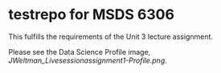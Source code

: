 # testrepo for MSDS 6306

This fulfills the requirements of the Unit 3 lecture assignment.

Please see the Data Science Profile image, *JWeltman_Livesessionassignment1-Profile.png*.
